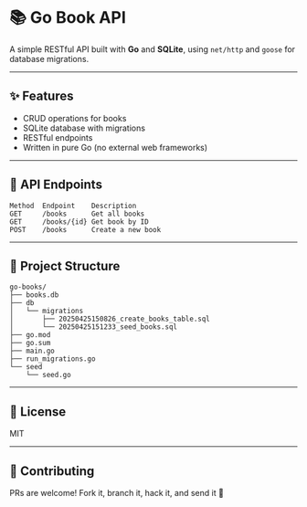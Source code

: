 # 📚 Go Book API

A simple RESTful API built with **Go** and **SQLite**, using `net/http` and `goose` for database migrations.

---

## ✨ Features

- CRUD operations for books
- SQLite database with migrations
- RESTful endpoints
- Written in pure Go (no external web frameworks)

---

## 📡 API Endpoints
```
Method	Endpoint	Description
GET	    /books	    Get all books
GET	    /books/{id}	Get book by ID
POST	/books	    Create a new book
```

---

## 🧱 Project Structure
```
go-books/
├── books.db
├── db
│   └── migrations
│       ├── 20250425150826_create_books_table.sql
│       └── 20250425151233_seed_books.sql
├── go.mod
├── go.sum
├── main.go
├── run_migrations.go
└── seed
    └── seed.go
```

---

## 📜 License

MIT

---

## 👋 Contributing

PRs are welcome! Fork it, branch it, hack it, and send it 🚀